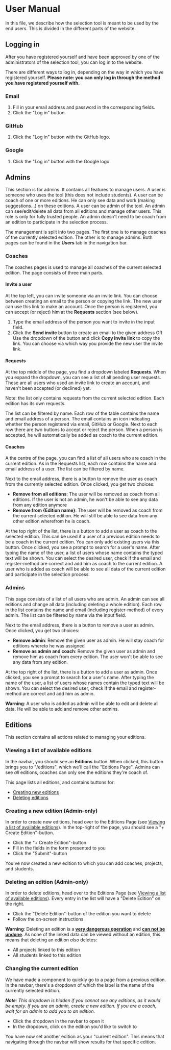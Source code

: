 # User Manual

In this file, we describe how the selection tool is meant to be used by the end users. This is divided in the different parts of the website.

## Logging in

After you have registered yourself and have been approved by one of the administrators of the selection tool, you can log in to the website.

There are different ways to log in, depending on the way in which you have registered yourself. **Please note: you can only log in through the method you have registered yourself with.**

### Email

1. Fill in your email address and password in the corresponding fields.
2. Click the "Log in" button.

### GitHub

1. Click the "Log in" button with the GitHub logo.

### Google

1. Click the "Log in" button with the Google logo.

## Admins

This section is for admins. It contains all features to manage users. A user is someone who uses the tool (this does not include students).  A user can be coach of one or more editions. He can only see data and work (making suggestions...) on these editions.  A user can be admin of the tool. An admin can see/edit/delete all data from all editions and manage other users. This role is only for fully trusted people. An admin doesn't need to be coach from an edition to participate in the selection process.

The management is split into two pages. The first one is to manage coaches of the currently selected edition. The other is to manage admins. Both pages can be found in the **Users** tab in the navigation bar.

### Coaches

The coaches pages is used to manage all coaches of the current selected edition. The page consists of three main parts.

#### Invite a user

At the top left, you can invite someone via an invite link. You can choose between creating an email to the person or copying the link. The new user can use this link to make an account. Once the person is registered, you can accept (or reject) him at the **Requests** section (see below).

1. Type the email address of the person you want to invite in the input field.
2. Click the **Send invite** button to create an email to the given address OR Use the dropdown of the button and click **Copy invite link** to copy the link. You can choose via which way you provide the new user the invite link.

#### Requests

At the top middle of the page, you find a dropdown labeled **Requests**. When you expand the dropdown, you can see a list of all pending user requests. These are all users who used an invite link to create an account, and haven't been accepted (or declined) yet. 

Note: the list only contains requests from the current selected edition. Each edition has its own requests.

The list can be filtered by name. Each row of the table contains the name and email address of a person. The email contains an icon indicating whether the person registered via email, GitHub or Google. Next to each row there are two buttons to accept or reject the person. When a person is accepted, he will automatically be added as coach to the current edition.

#### Coaches

A the centre of the page, you can find a list of all users who are coach in the current edition. As in the Requests list, each row contains the name and email address of a user. The list can be filtered by name.

Next to the email address, there is a button to remove the user as coach from the currently selected edition. Once clicked, you get two choices:

- **Remove from all editions**: The user will be removed as coach from all editions. If the user is not an admin, he won't be able to see any data from any edition anymore
- **Remove from {Edition name}**: The user will be removed as coach from the current selected edition. He will still be able to see data from any other edition wherefrom he is coach.

At the top right of the list, there is a button to add a user as coach to the selected edition. This can be used if a user of a previous edition needs to be a coach in the current edition. You can only add existing users via this button. Once clicked, you see a prompt to search for a user's name. After typing the name of the user, a list of users whose name contains the typed text will be shown. You can select the desired user, check if the email and register-method are correct and add him as coach to the current edition. A user who is added as coach will be able to see all data of the current edition and participate in the selection process.

### Admins

This page consists of a list of all users who are admin. An admin can see all editions and change all data (including deleting a whole edition). Each row in the list contains the name and email (including register-method) of every admin. The list can be filtered by name via the input field.

Next to the email address, there is a button to remove a user as admin. Once clicked, you get two choices:

- **Remove admin**: Remove the given user as admin. He will stay coach for editions whereto he was assigned
- **Remove as admin and coach**: Remove the given user as admin and remove him as coach from every edition. The user won't be able to see any data from any edition.

At the top right of the list, there is a button to add a user as admin.  Once clicked, you see a prompt to search for a user's name. After typing  the name of the user, a list of users whose names contain the typed text will be shown. You can select the desired user, check if the email and register-method are correct and add him as admin.

**Warning**: A user who is added as admin will be able to edit and delete all data. He will be able to add and remove other admins.

## Editions

This section contains all actions related to managing your editions.

### Viewing a list of available editions

In the navbar, you should see an **Editions** button. When clicked, this button brings you to "/editions", which we'll call the "Editions Page". Admins can see _all_ editions, coaches can only see the editions they're coach of.

This page lists all editions, and contains buttons for:

- [Creating new editions](#creating-a-new-edition-admin-only)
- [Deleting editions](#deleting-an-edition-admin-only)

### Creating a new edition (Admin-only)

In order to create new editions, head over to the Editions Page (see [Viewing a list of available editions](#viewing-a-list-of-available-editions)). In the top-right of the page, you should see a "+ Create Edition"-button.

- Click the "+ Create Edition"-button
- Fill in the fields in the form presented to you
- Click the "Submit"-button

You've now created a new edition to which you can add coaches, projects, and students.

### Deleting an edition (Admin-only)

In order to delete editions, head over to the Editions Page (see [Viewing a list of available editions](#viewing-a-list-of-available-editions)). Every entry in the list will have a "Delete Edition" on the right.

- Click the "Delete Edition"-button of the edition you want to delete
- Follow the on-screen instructions

**Warning**: Deleting an edition is a <u>**very dangerous operation**</u> and <u>**can not be undone**</u>. As none of the linked data can be viewed without an edition, this means that deleting an edition _also_ deletes:

- All projects linked to this edition
- All students linked to this edition

### Changing the current edition

We have made a component to quickly go to a page from a previous edition. In the navbar, there's a dropdown of which the label is the name of the currently selected edition.

_**Note**: This dropdown is hidden if you cannot see any editions, as it would be empty. If you are an admin, create a new edition. If you are a coach, wait for an admin to add you to an edition._

- Click the dropdown in the navbar to open it
- In the dropdown, click on the edition you'd like to switch to

You have now set another edition as your "current edition". This means that navigating through the navbar will show results for that specific edition.
